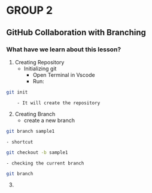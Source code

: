 # GROUP 2 
## GitHub Collaboration with Branching
### What have we learn about this lesson?

1. Creating Repository
    - Initializing git 
        - Open Terminal in Vscode
        - Run:
```bash
git init
``` 
        - It will create the repository 
2. Creating Branch
    - create a new branch 
```bash
git branch sample1
```
    - shortcut
```bash
git checkout -b sample1
```
    - checking the current branch
```bash
git branch
```
3. 


